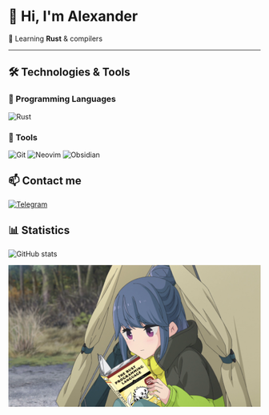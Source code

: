 # 👋 Hi, I'm Alexander

🚀 Learning **Rust** & compilers

---

## 🛠 Technologies & Tools

### 🧠 Programming Languages

![Rust](https://img.shields.io/badge/Rust-fabd2f?style=for-the-badge&logo=rust&logoColor=white&labelColor=282828)

### 🔧 Tools

![Git](https://img.shields.io/badge/Git-fe8019?style=for-the-badge&logo=git&logoColor=white&labelColor=282828)
![Neovim](https://img.shields.io/badge/Neovim-b8bb26?style=for-the-badge&logo=neovim&logoColor=white&labelColor=282828)
![Obsidian](https://img.shields.io/badge/Obsidian-d3869b?style=for-the-badge&logo=obsidian&logoColor=white&labelColor=282828)

## 📫 Contact me
[![Telegram](https://img.shields.io/badge/Telegram-83a598?style=for-the-badge&logo=telegram&logoColor=white&labelColor=282828)](https://t.me/PinkFlowerDelivery)

## 📊 Statistics
![GitHub stats](https://github-readme-stats.vercel.app/api?username=pinkflowerdelivery&show_icons=true&theme=gruvbox)

<img src="./Rin_Shima_The_Rust_Programming_Language_3.png" width="750">







